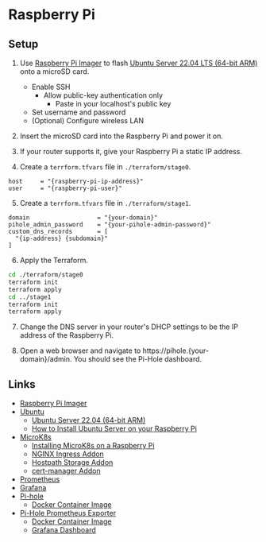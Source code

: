 # Raspberry Pi

## Setup

1. Use [Raspberry Pi Imager](https://github.com/raspberrypi/rpi-imager) to flash [Ubuntu Server 22.04 LTS (64-bit ARM)](https://ubuntu.com/download/server/arm) onto a microSD card.
   
   * Enable SSH
     * Allow public-key authentication only
       * Paste in your localhost's public key
   * Set username and password
   * (Optional) Configure wireless LAN
   
2. Insert the microSD card into the Raspberry Pi and power it on.

3. If your router supports it, give your Raspberry Pi a static IP address.

4. Create a `terrform.tfvars` file in `./terraform/stage0`.

```
host     = "{raspberry-pi-ip-address}"
user     = "{raspberry-pi-user}"
```

5. Create a `terrform.tfvars` file in `./terraform/stage1`.

```
domain                   = "{your-domain}"
pihole_admin_password    = "{your-pihole-admin-password}"
custom_dns_records       = [
  "{ip-address} {subdomain}"
]
```

6. Apply the Terraform.

```sh
cd ./terraform/stage0
terraform init
terraform apply
cd ../stage1
terraform init
terraform apply
```

7. Change the DNS server in your router's DHCP settings to be the IP address of the Raspberry Pi.

8. Open a web browser and navigate to https://pihole.{your-domain}/admin. You should see the Pi-Hole dashboard.

## Links

* [Raspberry Pi Imager](https://github.com/raspberrypi/rpi-imager)
* [Ubuntu](https://ubuntu.com/)
  * [Ubuntu Server 22.04 (64-bit ARM)](https://ubuntu.com/download/server/arm)
  * [How to Install Ubuntu Server on your Raspberry Pi](https://ubuntu.com/tutorials/how-to-install-ubuntu-on-your-raspberry-pi)
* [MicroK8s](https://microk8s.io/)
  * [Installing MicroK8s on a Raspberry Pi](https://microk8s.io/docs/install-raspberry-pi)
  * [NGINX Ingress Addon](https://microk8s.io/docs/addon-ingress)
  * [Hostpath Storage Addon](https://microk8s.io/docs/addon-hostpath-storage)
  * [cert-manager Addon](https://microk8s.io/docs/addon-cert-manager)
* [Prometheus](https://prometheus.io/)
* [Grafana](https://grafana.com/)
* [Pi-hole](https://pi-hole.net/)
  * [Docker Container Image](https://hub.docker.com/r/pihole/pihole)
* [Pi-Hole Prometheus Exporter](https://github.com/eko/pihole-exporter)
  * [Docker Container Image](https://hub.docker.com/r/ekofr/pihole-exporter)
  * [Grafana Dashboard](https://grafana.com/grafana/dashboards/14475-pi-hole-ui/)